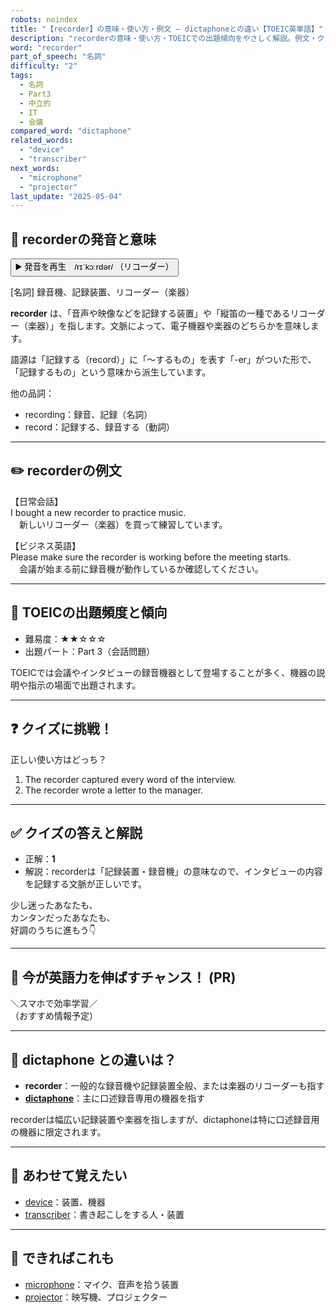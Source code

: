 ```yaml
---
robots: noindex
title: "【recorder】の意味・使い方・例文 ― dictaphoneとの違い【TOEIC英単語】"
description: "recorderの意味・使い方・TOEICでの出題傾向をやさしく解説。例文・クイズ付きでdictaphoneとの違いもわかりやすく学べます。"
word: "recorder"
part_of_speech: "名詞"
difficulty: "2"
tags:
  - 名詞
  - Part3
  - 中立的
  - IT
  - 会議
compared_word: "dictaphone"
related_words:
  - "device"
  - "transcriber"
next_words:
  - "microphone"
  - "projector"
last_update: "2025-05-04"
---
```


## 🔰 recorderの発音と意味

<button class="play-audio" onclick="playTTS('recorder')">
  <span class="play-audio-main">
    ▶️ 発音を再生　/rɪˈkɔːrdər/
  </span>
  <span class="play-audio-sub">
    （リコーダー）
  </span>
</button>

[名詞] 録音機、記録装置、リコーダー（楽器）

**recorder** は、「音声や映像などを記録する装置」や「縦笛の一種であるリコーダー（楽器）」を指します。文脈によって、電子機器や楽器のどちらかを意味します。

語源は「記録する（record）」に「～するもの」を表す「-er」がついた形で、「記録するもの」という意味から派生しています。

他の品詞：  
- recording：録音、記録（名詞）
- record：記録する、録音する（動詞）

---

## ✏️ recorderの例文

【日常会話】  
I bought a new recorder to practice music.  
　新しいリコーダー（楽器）を買って練習しています。

【ビジネス英語】  
Please make sure the recorder is working before the meeting starts.  
　会議が始まる前に録音機が動作しているか確認してください。

---

## 🎯 TOEICの出題頻度と傾向

- 難易度：★★☆☆☆
- 出題パート：Part 3（会話問題）

TOEICでは会議やインタビューの録音機器として登場することが多く、機器の説明や指示の場面で出題されます。

---

## ❓ クイズに挑戦！

正しい使い方はどっち？

1. The recorder captured every word of the interview.  
2. The recorder wrote a letter to the manager.

---

## ✅ クイズの答えと解説

- 正解：**1**
- 解説：recorderは「記録装置・録音機」の意味なので、インタビューの内容を記録する文脈が正しいです。

少し迷ったあなたも、  
カンタンだったあなたも、  
好調のうちに進もう👇️

---

## 🚀 今が英語力を伸ばすチャンス！ (PR)

<div class="info-center">
＼スマホで効率学習／<br>  
（おすすめ情報予定）
</div>

---

## 🤔  dictaphone との違いは？

- **recorder**：一般的な録音機や記録装置全般、または楽器のリコーダーも指す
- **[dictaphone](/dictaphone)**：主に口述録音専用の機器を指す

recorderは幅広い記録装置や楽器を指しますが、dictaphoneは特に口述録音用の機器に限定されます。

---

## 🧩 あわせて覚えたい

- [device](/device)：装置、機器
- [transcriber](/transcriber)：書き起こしをする人・装置

---

## 📖 できればこれも

- [microphone](/microphone)：マイク、音声を拾う装置
- [projector](/projector)：映写機、プロジェクター

<!-- cvid: aid30_bid05 -->

